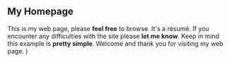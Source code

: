 ## My Homepage
This is my web page, please **feel free** to browse. It's a résumé.
If you encounter any difficulties with the site please **let me know**. 
Keep in mind this example is **pretty simple**.
Welcome and thank you for visiting my web page. )
